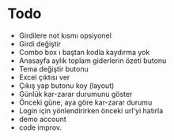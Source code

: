 # Todo

- Girdilere not kısmı opsiyonel
- Girdi değiştir
- Combo box ı baştan kodla kaydırma yok
- Anasayfa aylık toplam giderlerin özeti butonu
- Tema değiştir butonu
- Excel çıktısı ver
- Çıkış yap butonu koy (layout)
- Günlük kar-zarar durumunu göster
- Önceki güne, aya göre kar-zarar durumu
- Login için yönlendirirken önceki url'yi hatırla
- demo account
- code improv.
